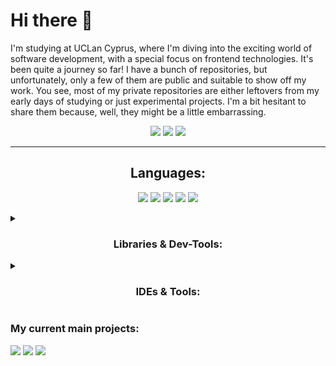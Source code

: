 <h1>Hi there 👋</h1>

<p>I'm studying at UCLan Cyprus, where I'm diving into the exciting world of software development, with a special focus on frontend technologies. It's been quite a journey so far! I have a bunch of repositories, but unfortunately, only a few of them are public and suitable to show off my work. You see, most of my private repositories are either leftovers from my early days of studying or just experimental projects. I'm a bit hesitant to share them because, well, they might be a little embarrassing.
</p>

<p align="center">
  <a href="https://github.com/limarkdl-private"><img src="https://img.shields.io/badge/-@limarkdl--private-181717?style=for-the-badge&logo=github&logoColor=white"></a>
 <a href="mailto:ikostincyprus@gmail.com"><img src="https://img.shields.io/badge/Gmail-D14836?style=for-the-badge&logo=gmail&logoColor=white"></a> <a href="mailto:ikostin@uclan.ac.uk"><img src="https://img.shields.io/badge/Outlook-0078D4?logo=microsoftoutlook&logoColor=fff&style=for-the-badge"></a>
</p>

---

<h2 align="center">Languages:</h2>

<p align="center">
  <img src="https://img.shields.io/badge/-TypeScript-3178C6?style=for-the-badge&logo=typescript&logoColor=white">
  <img src="https://img.shields.io/badge/-Python-3776AB?style=for-the-badge&logo=python&logoColor=white">
  <img src="https://img.shields.io/badge/-PHP-777BB4?style=for-the-badge&logo=php&logoColor=white">
  <img src="https://img.shields.io/badge/C%2B%2B-00599C?logo=cplusplus&logoColor=fff&style=for-the-badge">
  <a href="https://www.mathworks.com/products/matlab.html"><img src="https://img.shields.io/badge/-MATLAB-0076A8?style=for-the-badge&logo=mathworks&logoColor=white"></a>
</p>

<details>
  <summary><h3 align="center">Libraries & Dev-Tools:</h3></summary>
     
![Node.js Badge](https://img.shields.io/badge/Node.js-393?logo=nodedotjs&logoColor=fff&style=for-the-badge)
![Vite Badge](https://img.shields.io/badge/Vite-646CFF?logo=vite&logoColor=fff&style=for-the-badge)
![Webpack Badge](https://img.shields.io/badge/Webpack-8DD6F9?logo=webpack&logoColor=000&style=for-the-badge)
![React](https://img.shields.io/badge/-React-61DAFB?style=for-the-badge&logo=react&logoColor=white) 
![Redux](https://img.shields.io/badge/-Redux-764ABC?style=for-the-badge&logo=redux&logoColor=white) 
![Babel Badge](https://img.shields.io/badge/Babel-F9DC3E?logo=babel&logoColor=000&style=for-the-badge)
![StoryBook](https://img.shields.io/badge/-StoryBook-FF4785?style=for-the-badge&logo=storybook&logoColor=white)
![JEST](https://img.shields.io/badge/-JEST-C21325?style=for-the-badge&logo=jest&logoColor=white)
![i18next Badge](https://img.shields.io/badge/i18next-26A69A?logo=i18next&logoColor=fff&style=for-the-badge)
![Axios Badge](https://img.shields.io/badge/Axios-5A29E4?logo=axios&logoColor=fff&style=for-the-badge)
![styled-components Badge](https://img.shields.io/badge/styled--components-DB7093?logo=styledcomponents&logoColor=fff&style=for-the-badge)
![Auth0 Badge](https://img.shields.io/badge/Auth0-EB5424?logo=auth0&logoColor=fff&style=for-the-badge)
![Google Apps Script Badge](https://img.shields.io/badge/Google%20Apps%20Script-4285F4?logo=googleappsscript&logoColor=fff&style=for-the-badge)
![TailWind CSS](https://img.shields.io/badge/-TailWind_CSS-38B2AC?style=for-the-badge&logo=tailwind-css&logoColor=white) 
![Bootstrap](https://img.shields.io/badge/-Bootstrap-7952B3?style=for-the-badge&logo=bootstrap&logoColor=white) 
![ESLint Badge](https://img.shields.io/badge/ESLint-4B32C3?logo=eslint&logoColor=fff&style=for-the-badge)
![Prettier Badge](https://img.shields.io/badge/Prettier-F7B93E?logo=prettier&logoColor=fff&style=for-the-badge)
![TensorFlow Badge](https://img.shields.io/badge/TensorFlow-FF6F00?logo=tensorflow&logoColor=fff&style=for-the-badge)
[![CatBoost](./catboost-custom-handmade-badge.svg)](https://catboost.ai/)
</details>
<details>
  <summary><h3 align="center">IDEs & Tools:</h3></summary>
    
   ![JetBrains](https://img.shields.io/badge/-JetBrains-000000?style=for-the-badge&logo=jetbrains&logoColor=white)
![Visual Studio](https://img.shields.io/badge/-Visual_Studio-5C2D91?style=for-the-badge&logo=visual-studio&logoColor=white)
![Google Collab](https://img.shields.io/badge/-Google_Collab-F9AB00?style=for-the-badge&logo=google-colab&logoColor=white)
![Jupyter Badge](https://img.shields.io/badge/Jupyter-F37626?logo=jupyter&logoColor=fff&style=for-the-badge)
![Microsoft Azure Badge](https://img.shields.io/badge/Microsoft%20Azure-0078D4?logo=microsoftazure&logoColor=fff&style=for-the-badge)
![Azure Pipelines Badge](https://img.shields.io/badge/Azure%20Pipelines-2560E0?logo=azurepipelines&logoColor=fff&style=for-the-badge)
![GitHub Actions Badge](https://img.shields.io/badge/GitHub%20Actions-2088FF?logo=githubactions&logoColor=fff&style=for-the-badge)
![Vercel Badge](https://img.shields.io/badge/Vercel-000?logo=vercel&logoColor=fff&style=for-the-badge)
![Apache Badge](https://img.shields.io/badge/Apache-D22128?logo=apache&logoColor=fff&style=for-the-badge)
![NGINX Badge](https://img.shields.io/badge/NGINX-009639?logo=nginx&logoColor=fff&style=for-the-badge)
![GPT-4 badge](./gpt-4-custom-handmade-badge.svg)
![Code interpreter badge](./code-interpreter-custom-handmade-badge.svg)
</details>
<h3>My current main projects:</h3>
  <p>
    <a href="https://github.com/limarkdl-private/uclan-merch-shop"><img src="https://img.shields.io/badge/->%20UCLan%20Merch%20Shop%20<-be1622?style=for-the-badge&logoColor=white"></a>
    <a href="https://github.com/limarkdl/uclan-merch-shop-api"><img src="https://img.shields.io/badge/->%20UCLan%20Merch%20Shop%20API%20<-974848?style=for-the-badge&logoColor=white"></a>
    <a href="https://github.com/limarkdl/treasure-hunt-game"><img src="https://img.shields.io/badge/->%20Treasure%20Hunt%20Game%20<-f9ed69?style=for-the-badge&logoColor=white"></a>
  </p>



  
